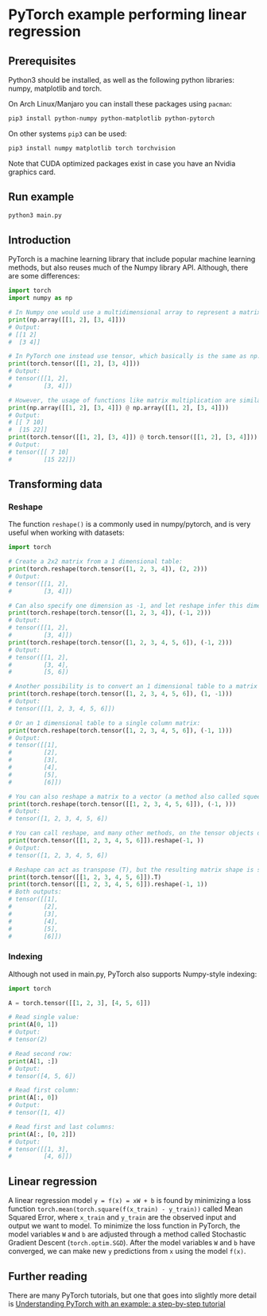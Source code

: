 # PyTorch example performing linear regression

## Prerequisites

Python3 should be installed, as well as the following python libraries: numpy, matplotlib and torch.

On Arch Linux/Manjaro you can install these packages using `pacman`:

```sh
pip3 install python-numpy python-matplotlib python-pytorch
```

On other systems `pip3` can be used:

```sh
pip3 install numpy matplotlib torch torchvision
```

Note that CUDA optimized packages exist in case you have an Nvidia graphics card.

## Run example

```sh
python3 main.py
```

## Introduction

PyTorch is a machine learning library that include popular machine learning methods, but also reuses
much of the Numpy library API. Although, there are some differences:

```py
import torch
import numpy as np

# In Numpy one would use a multidimensional array to represent a matrix:
print(np.array([[1, 2], [3, 4]]))
# Output:
# [[1 2]
#  [3 4]]

# In PyTorch one instead use tensor, which basically is the same as np.array, to represent a matrix:
print(torch.tensor([[1, 2], [3, 4]]))
# Output:
# tensor([[1, 2],
#         [3, 4]])

# However, the usage of functions like matrix multiplication are similar:
print(np.array([[1, 2], [3, 4]]) @ np.array([[1, 2], [3, 4]]))
# Output:
# [[ 7 10]
#  [15 22]]
print(torch.tensor([[1, 2], [3, 4]]) @ torch.tensor([[1, 2], [3, 4]]))
# Output:
# tensor([[ 7 10]
#         [15 22]])
```

## Transforming data

### Reshape

The function `reshape()` is a commonly used in numpy/pytorch, and is very useful when working with
datasets:

```py
import torch

# Create a 2x2 matrix from a 1 dimensional table:
print(torch.reshape(torch.tensor([1, 2, 3, 4]), (2, 2)))
# Output:
# tensor([[1, 2],
#         [3, 4]])

# Can also specify one dimension as -1, and let reshape infer this dimension size
print(torch.reshape(torch.tensor([1, 2, 3, 4]), (-1, 2)))
# Output:
# tensor([[1, 2],
#         [3, 4]])
print(torch.reshape(torch.tensor([1, 2, 3, 4, 5, 6]), (-1, 2)))
# Output:
# tensor([[1, 2],
#         [3, 4],
#         [5, 6])

# Another possibility is to convert an 1 dimensional table to a matrix with a single row:
print(torch.reshape(torch.tensor([1, 2, 3, 4, 5, 6]), (1, -1)))
# Output:
# tensor([[1, 2, 3, 4, 5, 6]])

# Or an 1 dimensional table to a single column matrix:
print(torch.reshape(torch.tensor([1, 2, 3, 4, 5, 6]), (-1, 1)))
# Output:
# tensor([[1],
#         [2],
#         [3],
#         [4],
#         [5],
#         [6]])

# You can also reshape a matrix to a vector (a method also called squeeze):
print(torch.reshape(torch.tensor([[1, 2, 3, 4, 5, 6]]), (-1, )))
# Output:
# tensor([1, 2, 3, 4, 5, 6])

# You can call reshape, and many other methods, on the tensor objects directly:
print(torch.tensor([[1, 2, 3, 4, 5, 6]]).reshape(-1, ))
# Output:
# tensor([1, 2, 3, 4, 5, 6])

# Reshape can act as transpose (T), but the resulting matrix shape is specified and easier to see
print(torch.tensor([[1, 2, 3, 4, 5, 6]]).T)
print(torch.tensor([[1, 2, 3, 4, 5, 6]]).reshape(-1, 1))
# Both outputs:
# tensor([[1],
#         [2],
#         [3],
#         [4],
#         [5],
#         [6]])

```

### Indexing

Although not used in main.py, PyTorch also supports Numpy-style indexing:

```py
import torch

A = torch.tensor([[1, 2, 3], [4, 5, 6]])

# Read single value:
print(A[0, 1])
# Output:
# tensor(2)

# Read second row:
print(A[1, :])
# Output:
# tensor([4, 5, 6])

# Read first column:
print(A[:, 0])
# Output:
# tensor([1, 4])

# Read first and last columns:
print(A[:, [0, 2]])
# Output:
# tensor([[1, 3],
#         [4, 6]])
```

## Linear regression

A linear regression model `y = f(x) = xW + b` is found by minimizing a loss function
`torch.mean(torch.square(f(x_train) - y_train))` called Mean Squared Error, where `x_train` and
`y_train` are the observed input and output we want to model. To minimize the loss function in
PyTorch, the model variables `W` and `b` are adjusted through a method called Stochastic Gradient
Descent (`torch.optim.SGD`). After the model variables `W` and `b` have converged, we can make new
`y` predictions from `x` using the model `f(x)`.

## Further reading

There are many PyTorch tutorials, but one that goes into slightly more detail is
[Understanding PyTorch with an example: a step-by-step tutorial](https://towardsdatascience.com/understanding-pytorch-with-an-example-a-step-by-step-tutorial-81fc5f8c4e8e)
